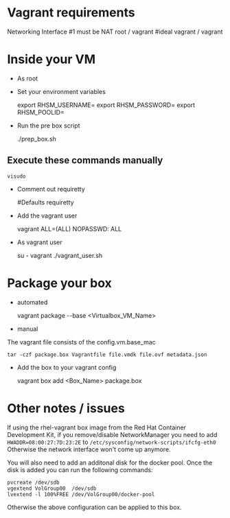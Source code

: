 # Vagrant requirements
Networking Interface #1 must be NAT 
root / vagrant #ideal 
vagrant / vagrant 


# Inside your VM

- As root

- Set your environment variables

    export RHSM_USERNAME=
    export RHSM_PASSWORD=
    export RHSM_POOLID=

- Run the pre box script

    ./prep_box.sh

## Execute these commands manually

    visudo

- Comment out requiretty


    #Defaults requiretty

- Add the vagrant user


    vagrant ALL=(ALL) NOPASSWD: ALL

- As vagrant user


    su - vagrant
    ./vagrant_user.sh

# Package your box
- automated

    vagrant package --base <Virtualbox_VM_Name>

- manual

The vagrant file consists of the config.vm.base_mac

    tar -czf package.box Vagrantfile file.vmdk file.ovf metadata.json

- Add the box to your vagrant config

    vagrant box add <Box_Name> package.box
    
    
# Other notes / issues

If using the rhel-vagrant box image from the Red Hat Container Development Kit, if you remove/disable NetworkManager you need to add `HWADDR=08:00:27:7D:23:2E` to `/etc/sysconfig/network-scripts/ifcfg-eth0`
Otherwise the network interface won't come up anymore.

You will also need to add an additonal disk for the docker pool.  Once the disk is added you can run the following commands:

    pvcreate /dev/sdb
    vgextend VolGroup00  /dev/sdb
    lvextend -l 100%FREE /dev/VolGroup00/docker-pool

Otherwise the above configuration can be applied to this box.

